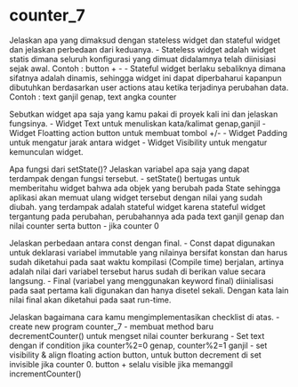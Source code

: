 # counter_7

Jelaskan apa yang dimaksud dengan stateless widget dan stateful widget dan jelaskan perbedaan dari keduanya.
    - Stateless widget adalah widget statis dimana seluruh konfigurasi yang dimuat didalamnya telah diinisiasi sejak awal. Contoh : button + -
    - Stateful widget berlaku sebaliknya dimana sifatnya adalah dinamis, sehingga widget ini dapat diperbaharui kapanpun dibutuhkan berdasarkan user actions atau ketika terjadinya perubahan data. Contoh : text ganjil genap, text angka counter

Sebutkan widget apa saja yang kamu pakai di proyek kali ini dan jelaskan fungsinya.
    - Widget Text untuk menuliskan kata/kalimat genap,ganjil
    - Widget Floatting action button untuk membuat tombol +/-
    - Widget Padding untuk mengatur jarak antara widget
    - Widget Visibility untuk mengatur kemunculan widget.

Apa fungsi dari setState()? Jelaskan variabel apa saja yang dapat terdampak dengan fungsi tersebut.
    -  setState() bertugas untuk memberitahu widget bahwa ada objek yang berubah pada State sehingga aplikasi akan memuat ulang widget tersebut dengan nilai yang sudah diubah. yang terdampak adalah stateful widget karena stateful widget tergantung pada perubahan, perubahannya ada pada text ganjil genap dan nilai counter serta button - jika counter 0

Jelaskan perbedaan antara const dengan final.
    - Const dapat digunakan untuk deklarasi variabel immutable yang nilainya bersifat konstan dan harus sudah diketahui pada saat waktu kompilasi (Compile time) berjalan, artinya adalah nilai dari variabel tersebut harus sudah di berikan value secara langsung.
    - Final (variabel yang menggunakan keyword final) diinialisasi pada saat pertama kali digunakan dan hanya disetel sekali. Dengan kata lain nilai final akan diketahui pada saat run-time.

Jelaskan bagaimana cara kamu mengimplementasikan checklist di atas.
    - create new program counter_7
    - membuat method baru decrementCounter() untuk mengset nilai counter berkurang
    - Set text dengan if condition jika counter%2=0 genap, counter%2=1 ganjil
    - set visibility & align floating action button, untuk button decrement di set invisible jika counter 0. button + selalu visible jika memanggil incrementCounter()